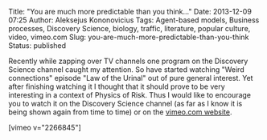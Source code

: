 Title: "You are much more predictable than you think..."
Date: 2013-12-09 07:25
Author: Aleksejus Kononovicius
Tags: Agent-based models, Business processes, Discovery Science, biology, traffic, literature, popular culture, video, vimeo.com
Slug: you-are-much-more-predictable-than-you-think
Status: published

Recently while zapping over TV
channels one program on the Discovery Science channel caught my
attention. So have started watching "Weird connections" episode "Law of
the Urinal" out of pure general interest. Yet after finishing watching
it I thought that it should prove to be very interesting in a context of
Physics of Risk. Thus I would like to encourage you to watch it on the
Discovery Science channel (as far as I know it is being shown again from
time to time) or on the [vimeo.com website](http://vimeo.com/2266845).

[vimeo v="2266845"]
